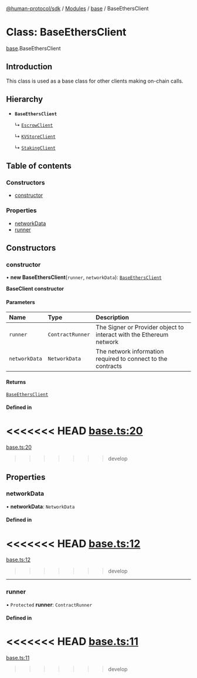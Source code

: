 [@human-protocol/sdk](../README.md) / [Modules](../modules.md) / [base](../modules/base.md) / BaseEthersClient

# Class: BaseEthersClient

[base](../modules/base.md).BaseEthersClient

## Introduction

This class is used as a base class for other clients making on-chain calls.

## Hierarchy

- **`BaseEthersClient`**

  ↳ [`EscrowClient`](escrow.EscrowClient.md)

  ↳ [`KVStoreClient`](kvstore.KVStoreClient.md)

  ↳ [`StakingClient`](staking.StakingClient.md)

## Table of contents

### Constructors

- [constructor](base.BaseEthersClient.md#constructor)

### Properties

- [networkData](base.BaseEthersClient.md#networkdata)
- [runner](base.BaseEthersClient.md#runner)

## Constructors

### constructor

• **new BaseEthersClient**(`runner`, `networkData`): [`BaseEthersClient`](base.BaseEthersClient.md)

**BaseClient constructor**

#### Parameters

| Name | Type | Description |
| :------ | :------ | :------ |
| `runner` | `ContractRunner` | The Signer or Provider object to interact with the Ethereum network |
| `networkData` | `NetworkData` | The network information required to connect to the contracts |

#### Returns

[`BaseEthersClient`](base.BaseEthersClient.md)

#### Defined in

<<<<<<< HEAD
[base.ts:20](https://github.com/humanprotocol/human-protocol/blob/4a01940c/packages/sdk/typescript/human-protocol-sdk/src/base.ts#L20)
=======
[base.ts:20](https://github.com/humanprotocol/human-protocol/blob/e4b60ab1/packages/sdk/typescript/human-protocol-sdk/src/base.ts#L20)
>>>>>>> develop

## Properties

### networkData

• **networkData**: `NetworkData`

#### Defined in

<<<<<<< HEAD
[base.ts:12](https://github.com/humanprotocol/human-protocol/blob/4a01940c/packages/sdk/typescript/human-protocol-sdk/src/base.ts#L12)
=======
[base.ts:12](https://github.com/humanprotocol/human-protocol/blob/e4b60ab1/packages/sdk/typescript/human-protocol-sdk/src/base.ts#L12)
>>>>>>> develop

___

### runner

• `Protected` **runner**: `ContractRunner`

#### Defined in

<<<<<<< HEAD
[base.ts:11](https://github.com/humanprotocol/human-protocol/blob/4a01940c/packages/sdk/typescript/human-protocol-sdk/src/base.ts#L11)
=======
[base.ts:11](https://github.com/humanprotocol/human-protocol/blob/e4b60ab1/packages/sdk/typescript/human-protocol-sdk/src/base.ts#L11)
>>>>>>> develop
